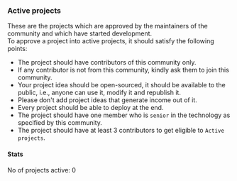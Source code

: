 ### Active projects

These are the projects which are approved by the maintainers of the community and which have started development.  
 To approve a project into active projects, it should satisfy the following points:

-   The project should have contributors of this community only.
-   If any contributor is not from this community, kindly ask them to join this community.
-   Your project idea should be open-sourced, it should be available to the public, i.e., anyone can use it, modify it and republish it.
-   Please don't add project ideas that generate income out of it.
-   Every project should be able to deploy at the end.
-   The project should have one member who is `senior` in the technology as specified by this community.
-   The project should have at least 3 contributors to get eligible to `Active projects`.

#### Stats

No of projects active: 0
